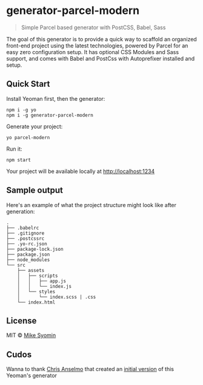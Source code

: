 # generator-parcel-modern
> Simple Parcel based generator with PostCSS, Babel, Sass

The goal of this generator is to provide a quick way to scaffold an organized front-end project using the latest technologies, powered by Parcel for an easy zero configuration setup. It has optional CSS Modules and Sass support, and comes with Babel and PostCss with Autoprefixer installed and setup.

## Quick Start
Install Yeoman first, then the generator:
```
npm i -g yo
npm i -g generator-parcel-modern
```

Generate your project:
```
yo parcel-modern
```

Run it:
```
npm start
```
Your project will be available locally at [http://localhost:1234](http://localhost:1234)

## Sample output
Here's an example of what the project structure might look like after generation:
```
.
├── .babelrc
├── .gitignore
├── .postcssrc
├── .yo-rc.json
├── package-lock.json
├── package.json
├── node_modules
└── src
    ├── assets
    │   ├── scripts
    │   │   ├── app.js
    │   │   └── index.js
    │   └── styles
    │       └── index.scss | .css
    └── index.html
```

## License
MIT © [Mike Syomin](https://seminioni.github.io/)

## Cudos
Wanna to thank [Chris Anselmo](https://chrisanselmo.com/) that created an [initial version](https://github.com/christopherwk210/generator-parcel) of this Yeoman's generator
